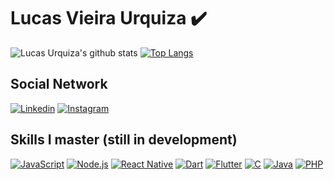 # Lucas Vieira Urquiza :heavy_check_mark:

![Lucas Urquiza's github stats](https://github-readme-stats.vercel.app/api?username=lucasvurquiza&show_icons=true&theme=dark)
[![Top Langs](https://github-readme-stats.vercel.app/api/top-langs/?username=lucasvurquiza&layout=compact)](https://github.com/anuraghazra/github-readme-stats)
<br>
## Social Network
<a href="https://www.linkedin.com/in/lucas-vieira-urquiza/" target="_blank"><img src="https://img.shields.io/badge/linkedin-%230077B5.svg?&style=for-the-badge&logo=linkedin&logoColor=white" alt="Linkedin"></a>
<a href="https://www.instagram.com/lucas_urquiza/" target="_blank"><img src="https://img.shields.io/badge/instagram-%23E4405F.svg?&style=for-the-badge&logo=instagram&logoColor=white" alt="Instagram"></a>
<br>
## Skills I master (still in development)
<a href="https://developer.mozilla.org/pt-BR/docs/Web/JavaScript" target="_blank"><img src="https://img.shields.io/badge/javascript%20-%23323330.svg?&style=for-the-badge&logo=javascript&logoColor=%23F7DF1E" alt="JavaScript"></a> <a href="https://nodejs.org/en/" target="_blank"><img src="https://img.shields.io/badge/node.js%20-%2343853D.svg?&style=for-the-badge&logo=node.js&logoColor=white" alt="Node.js"></a> <a href="https://reactnative.dev/" target="_blank"><img src="https://img.shields.io/badge/react_native%20-%2320232a.svg?&style=for-the-badge&logo=react&logoColor=%2361DAFB" alt="React Native"></a> <a href="https://dart.dev/" target="_blank"><img src="https://img.shields.io/badge/dart-%230175C2.svg?&style=for-the-badge&logo=dart&logoColor=white" alt="Dart"></a> <a href="https://flutter.dev/" target="_blank"><img src="https://img.shields.io/badge/Flutter%20-%2302569B.svg?&style=for-the-badge&logo=Flutter&logoColor=white" alt="Flutter"></a> <a href="https://www.learn-c.org/" target="_blank"><img src="https://img.shields.io/badge/c%20-%2300599C.svg?&style=for-the-badge&logo=c&logoColor=white" alt="C"></a> <a href="https://docs.oracle.com/javase/tutorial/index.html" target="_blank"><img src="https://img.shields.io/badge/java-%23ED8B00.svg?&style=for-the-badge&logo=java&logoColor=white" alt="Java"></a> <a href="https://www.php.net/" target="_blank"><img src="https://img.shields.io/badge/php-%23777BB4.svg?&style=for-the-badge&logo=php&logoColor=white" alt="PHP"></a>
